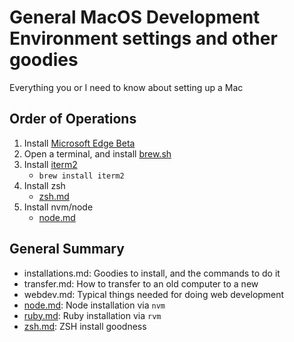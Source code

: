 # General MacOS Development Environment settings and other goodies

Everything you or I need to know about setting up a Mac

## Order of Operations

1. Install [Microsoft Edge Beta](https://www.microsoftedgeinsider.com/en-us/download)
2. Open a terminal, and install [brew.sh](https://brew.sh/)
3. Install [iterm2](https://iterm2.com/)
   - `brew install iterm2`
4. Install zsh
   - [zsh.md](/zsh.md)
6. Install nvm/node
   - [node.md](/node.md)


## General Summary

* installations.md: Goodies to install, and the commands to do it
* transfer.md: How to transfer to an old computer to a new
* webdev.md: Typical things needed for doing web development
* [node.md](/node.md): Node installation via `nvm`
* [ruby.md](/ruby.md): Ruby installation via `rvm`
* [zsh.md](/zsh.md): ZSH install goodness

